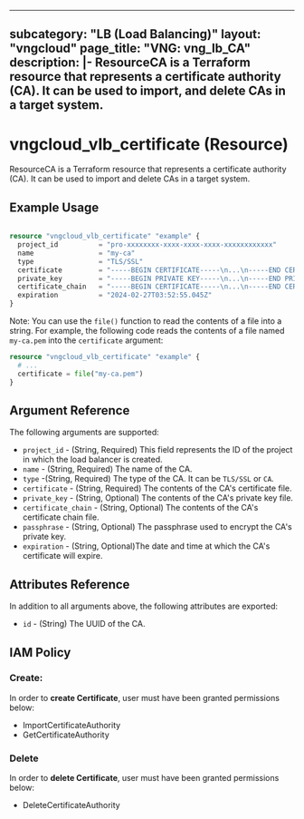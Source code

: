 
---
subcategory: "LB (Load Balancing)"
layout: "vngcloud"
page_title: "VNG: vng_lb_CA"
description: |-
ResourceCA is a Terraform resource that represents a certificate authority (CA). It can be used to import, and delete CAs in a target system.
---

# vngcloud_vlb_certificate (Resource)

ResourceCA is a Terraform resource that represents a certificate authority (CA). It can be used to import and delete CAs in a target system.

## Example Usage

```terraform

resource "vngcloud_vlb_certificate" "example" {
  project_id          = "pro-xxxxxxxx-xxxx-xxxx-xxxx-xxxxxxxxxxxx"
  name                = "my-ca"
  type                = "TLS/SSL"
  certificate         = "-----BEGIN CERTIFICATE-----\n...\n-----END CERTIFICATE-----\n"
  private_key         = "-----BEGIN PRIVATE KEY-----\n...\n-----END PRIVATE KEY-----\n"
  certificate_chain   = "-----BEGIN CERTIFICATE-----\n...\n-----END CERTIFICATE-----\n"
  expiration          = "2024-02-27T03:52:55.045Z"
}

```
Note: You can use the `file()` function to read the contents of a file into a string.
For example, the following code reads the contents of a file named `my-ca.pem` into the `certificate` argument:

```terraform
resource "vngcloud_vlb_certificate" "example" {
  # ...
  certificate = file("my-ca.pem")
}
```

## Argument Reference

The following arguments are supported:


* `project_id` -  (String, Required) This field represents the ID of the project in which the load balancer is created.
* `name` - (String, Required) The name of the CA.
* `type` -(String, Required) The type of the CA. It can be `TLS/SSL` or `CA`.
* `certificate` - (String, Required) The contents of the CA's certificate file.
* `private_key` - (String, Optional) The contents of the CA's private key file.
* `certificate_chain` - (String, Optional) The contents of the CA's certificate chain file.
* `passphrase` - (String, Optional) The passphrase used to encrypt the CA's private key.
* `expiration` - (String, Optional)The date and time at which the CA's certificate will expire.


## Attributes Reference

In addition to all arguments above, the following attributes are exported:
* `id` - (String) The UUID of the CA.

## IAM Policy
### Create:
In order to **create Certificate**, user must have been granted permissions below:
- ImportCertificateAuthority
- GetCertificateAuthority

### Delete
In order to **delete Certificate**, user must have been granted permissions below:
- DeleteCertificateAuthority
